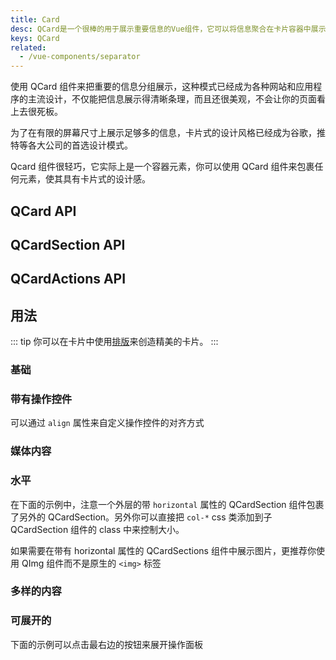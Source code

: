 ```yaml
---
title: Card
desc: QCard是一个很棒的用于展示重要信息的Vue组件，它可以将信息聚合在卡片容器中展示，帮助用户更直观的获取信息。
keys: QCard
related:
  - /vue-components/separator
---
```


使用 QCard 组件来把重要的信息分组展示，这种模式已经成为各种网站和应用程序的主流设计，不仅能把信息展示得清晰条理，而且还很美观，不会让你的页面看上去很死板。

为了在有限的屏幕尺寸上展示足够多的信息，卡片式的设计风格已经成为谷歌，推特等各大公司的首选设计模式。

Qcard 组件很轻巧，它实际上是一个容器元素，你可以使用 QCard 组件来包裹任何元素，使其具有卡片式的设计感。

## QCard API
<doc-api file="QCard" />

## QCardSection API
<doc-api file="QCardSection" />

## QCardActions API
<doc-api file="QCardActions" />

## 用法

::: tip
你可以在卡片中使用[排版](/style/typography)来创造精美的卡片。
:::

### 基础
<doc-example title="基础卡片" file="QCard/Basic" />

### 带有操作控件
<doc-example title="带有操作控件的卡片" file="QCard/Actions" />

可以通过 `align` 属性来自定义操作控件的对齐方式

<doc-example title="对齐操作控件" file="QCard/ActionsAlignment" />

### 媒体内容
<doc-example title="展示媒体内容的卡片" file="QCard/Media" />

<doc-example title="展示视频的卡片" file="QCard/Video" />

<doc-example title="展示视差的卡片" file="QCard/Parallax" />

### 水平

在下面的示例中，注意一个外层的带 `horizontal` 属性的 QCardSection 组件包裹了另外的 QCardSection。另外你可以直接把 `col-*` css 类添加到子 QCardSection 组件的 class 中来控制大小。

如果需要在带有 horizontal 属性的 QCardSections 组件中展示图片，更推荐你使用 QImg 组件而不是原生的 `<img>` 标签

<doc-example title="基础水平卡片" file="QCard/HorizontalBasic" />

<doc-example title="更复杂的示例" file="QCard/HorizontalMoreInvolved" />

### 多样的内容
<doc-example title="多样的内容" file="QCard/VariousContent" />

<doc-example title="表格" file="QCard/Table" />

<doc-example title="选项卡" file="QCard/Tabs" />

### 可展开的

下面的示例可以点击最右边的按钮来展开操作面板
<doc-example title="Expandable" file="QCard/Expandable" />
